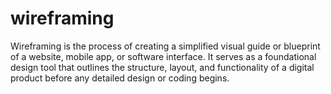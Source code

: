 # wireframing
Wireframing is the process of creating a simplified visual guide or blueprint of a website, mobile app, or software interface. It serves as a foundational design tool that outlines the structure, layout, and functionality of a digital product before any detailed design or coding begins.
